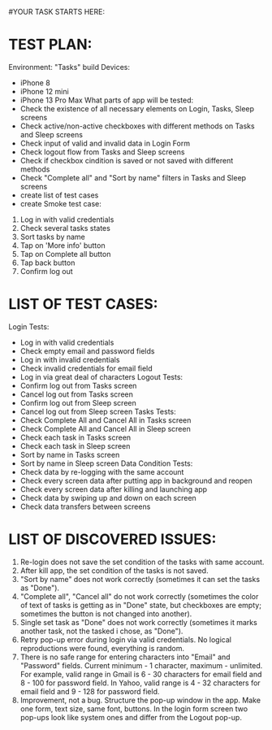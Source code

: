 #YOUR TASK STARTS HERE: 


# TEST PLAN: 

Environment: "Tasks" build
Devices: 
 - iPhone 8
 - iPhone 12 mini
 - iPhone 13 Pro Max
What parts of app will be tested:
 - Сheck the existence of all necessary elements on Login, Tasks, Sleep screens
 - Check active/non-active checkboxes with different methods on Tasks and Sleep screens
 - Check input of valid and invalid data in Login Form
 - Check logout flow from Tasks and Sleep screens
 - Check if checkbox cindition is saved or not saved with different methods
 - Check "Complete all" and "Sort by name" filters in Tasks and Sleep screens
 - create list of test cases
 - create Smoke test case: 
 1. Log in with valid credentials
 2. Check several tasks states
 3. Sort tasks by name
 4. Tap on 'More info' button
 5. Tap on Complete all button
 6. Tap back button
 7. Confirm log out

# LIST OF TEST CASES: 
Login Tests:
 - Log in with valid credentials
 - Check empty email and password fields
 - Log in with invalid credentials
 - Check invalid credentials for email field
 - Log in via great deal of characters
Logout Tests:
 - Confirm log out from Tasks screen
 - Cancel log out from Tasks screen
 - Confirm log out from Sleep screen
 - Cancel log out from Sleep screen
Tasks Tests:
 - Check Complete All and Cancel All in Tasks screen 
 - Check Complete All and Cancel All in Sleep screen
 - Check each task in Tasks screen
 - Check each task in Sleep screen
 - Sort by name in Tasks screen
 - Sort by name in Sleep screen
Data Condition Tests:
 - Check data by re-logging with the same account
 - Check every screen data after putting app in background and reopen
 - Check every screen data after killing and launching app
 - Check data by swiping up and down on each screen
 - Check data transfers between screens


# LIST OF DISCOVERED ISSUES:
 1. Re-login does not save the set condition of the tasks with same account.
 2. After kill app, the set condition of the tasks is not saved.
 3. "Sort by name" does not work correctly (sometimes it can set the tasks as "Done").
 4. "Complete all", "Cancel all" do not work correctly (sometimes the color of text of tasks is getting as in "Done" state, but checkboxes are empty; sometimes the button is not changed into another).
 5. Single set task as "Done" does not work correctly (sometimes it marks another task, not the tasked i chose, as "Done").
 6. Retry pop-up error during login via valid credentials. No logical reproductions were found, everything is random.
 7. There is no safe range for entering characters into "Email" and "Password" fields. Current minimum - 1 character, maximum - unlimited. For example, valid range in Gmail is 6 - 30 characters for email field and 8 - 100 for password field. In Yahoo, valid range is 4 - 32 characters for email field and 9 - 128 for password field.
 8. Improvement, not a bug. Structure the pop-up window in the app. Make one form, text size, same font, buttons. In the login form screen two pop-ups look like system ones and differ from the Logout pop-up.
